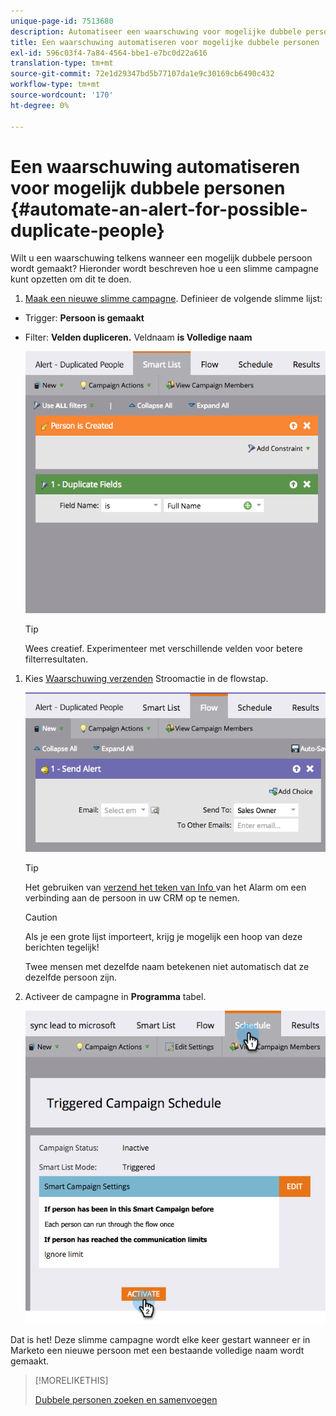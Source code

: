 ```yaml
---
unique-page-id: 7513680
description: Automatiseer een waarschuwing voor mogelijke dubbele personen - Marketo Docs - Productdocumentatie
title: Een waarschuwing automatiseren voor mogelijke dubbele personen
exl-id: 596c03f4-7a84-4564-bbe1-e7bc0d22a616
translation-type: tm+mt
source-git-commit: 72e1d29347bd5b77107da1e9c30169cb6490c432
workflow-type: tm+mt
source-wordcount: '170'
ht-degree: 0%

---
```


# Een waarschuwing automatiseren voor mogelijk dubbele personen {#automate-an-alert-for-possible-duplicate-people}

Wilt u een waarschuwing telkens wanneer een mogelijk dubbele persoon wordt gemaakt? Hieronder wordt beschreven hoe u een slimme campagne kunt opzetten om dit te doen.

1. [Maak een nieuwe slimme campagne](/help/marketo/product-docs/core-marketo-concepts/smart-campaigns/creating-a-smart-campaign/create-a-new-smart-campaign.md). Definieer de volgende slimme lijst:

* Trigger: **Persoon is gemaakt**
* Filter: **Velden dupliceren.** Veldnaam  **is Volledige naam**

   ![](assets/image2017-3-27-8-3a22-3a4.png)

   >[!TIP]
   >
   >Wees creatief. Experimenteer met verschillende velden voor betere filterresultaten.

1. Kies [Waarschuwing verzenden](/help/marketo/product-docs/core-marketo-concepts/smart-campaigns/flow-actions/send-alert.md) Stroomactie in de flowstap.

   ![](assets/image2017-3-27-8-3a24-3a8.png)

   >[!TIP]
   >
   >Het gebruiken van [verzend het teken van Info ](/help/marketo/product-docs/email-marketing/general/using-tokens/use-the-send-alert-info-token.md) van het Alarm om een verbinding aan de persoon in uw CRM op te nemen.

   >[!CAUTION]
   >
   >Als je een grote lijst importeert, krijg je mogelijk een hoop van deze berichten tegelijk!
   >
   >Twee mensen met dezelfde naam betekenen niet automatisch dat ze dezelfde persoon zijn.

1. Activeer de campagne in **Programma** tabel.

   ![](assets/image2017-3-27-8-3a24-3a37.png)

Dat is het! Deze slimme campagne wordt elke keer gestart wanneer er in Marketo een nieuwe persoon met een bestaande volledige naam wordt gemaakt.

>[!MORELIKETHIS]
>
>[Dubbele personen zoeken en samenvoegen](/help/marketo/product-docs/core-marketo-concepts/smart-lists-and-static-lists/managing-people-in-smart-lists/find-and-merge-duplicate-people.md)
